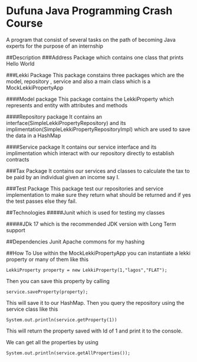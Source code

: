 # Dufuna Java Programming Crash Course
A program that consist of several tasks on the path of becoming Java experts for the purpose of an internship

##Description
###Address Package
which contains one class that prints Hello World

###Lekki Package 
This package constains three packages which are
the model, repository , service and also a main class which is a MockLekkiPropertyApp

####Model package
This package contains the LekkiProperty which represents and entity with attributes and
methods

####Repository package
It contains an interface(SimpleLekkiPropertyRepository) and 
its implimentation(SimpleLekkiPropertyRepositoryImpl) which are 
used to save the data in a HashMap

####Service package
It contains our service interface and its implimentation which interact
with our repository directly to establish contracts

###Tax Package
It contains our services and classes to calculate the tax to be paid by an 
individual given an income say I.

###Test Package
This package test our repositories and service implementation to make sure they
return what should be returned and if yes the test passes else they fail.

##Technologies
#####Junit 
which is used for testing my classes

#####JDk 17
which is the recommended JDK version with Long Term support

##Dependencies
Junit
Apache commons for my hashing

##How To Use
within the MockLekkiPropertyApp you can instantiate a lekki property or many
of them like this
````
LekkiProperty property = new LekkiProperty(1,"lagos","FLAT");
````
Then you can save this property by calling 
````
service.saveProperty(property);
````
This will save it to our HashMap.
Then you query the repository using the service class like this
````
System.out.println(service.getProperty(1))
````
This will return the property saved with Id of 1 and print it to the console.

We can get all the properties by using
````
System.out.println(service.getAllProperties());
````